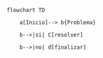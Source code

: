 

```mermaid
flowchart TD

    a[Inicio]--> b{Problema}

    b-->|si| C[resolver]

    b-->|no| d[finalizar]
```

